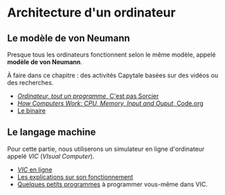 # Architecture d'un ordinateur

## Le modèle de von Neumann

Presque tous les ordinateurs fonctionnent selon le même modèle, appelé **modèle de von Neumann**.

À faire dans ce chapitre : des activités Capytale basées sur des vidéos ou des recherches.

- [*Ordinateur, tout un programme*, C'est pas Sorcier](https://capytale2.ac-paris.fr/web/c/e83c-620577)
- [*How Computers Work: CPU, Memory, Input and Ouput*, Code.org](https://capytale2.ac-paris.fr/web/c/a72b-33112)
- [Le binaire](https://capytale2.ac-paris.fr/web/c/0633-34390)

## Le langage machine

Pour cette partie, nous utiliserons un simulateur en ligne d'ordinateur appelé *VIC* (*VIsual Computer*). 


- [*VIC* en ligne](https://faculty.runi.ac.il/vic/software/computer/)
- [Les explications sur son fonctionnement](02ExplicationsVIC.md)
- [Quelques petits programmes](02ExercicesVIC.md) à programmer vous-même dans VIC.